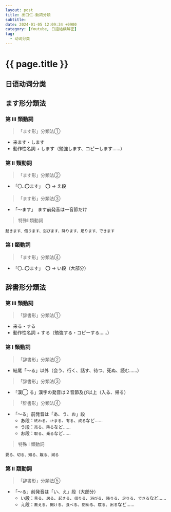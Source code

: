```yaml
---
layout: post
title: 出口仁-動詞分類
subtitle: 
date: 2024-01-05 12:09:34 +0900
category: [Youtube, 日語結構解密]
tag: 
  - 动词分类
---
```


# {{ page.title }}

## 日语动词分类

## ます形分類法

### 第 Ⅲ 類動詞

> 「ます形」分類法①
- 来ます・します
- 動作性名詞 + します（勉強します、コピーします……）

### 第 II 類動詞

> 「ます形」分類法②
- 「〇..⭕️ます」　⭕️ → え段
> 「ます形」分類法③
- 「〜ます」　ます前発音は一音節だけ

> 特殊Ⅱ類動詞
```
起きます、借ります、浴びます、降ります、足ります、できます
```

### 第 Ⅰ 類動詞

> 「ます形」分類法④
- 「〇..⭕️ます」　⭕️ → い段（大部分）

## 辞書形分類法

### 第 Ⅲ 類動詞

> 「辞書形」分類法①
- 来る・する
- 動作性名詞 + する（勉強する・コピーする……）

### 第 Ⅰ 類動詞

> 「辞書形」分類法②
- 結尾「〜る」以外（会う、行く、話す、待つ、死ぬ、読む……）

> 「辞書形」分類法③
- 「漢◯ る」漢字の発音は２音節及び以上（入る、帰る）

> 「辞書形」分類法④
- 「〜る」前発音は「あ、う、お」段  
  - あ段：`終わる`、`止まる`、`有る`、`成る`など……
  - う段：`売る`、`降る`など……
  - お段：`取る`、`乗る`など……

> 特殊 I 類動詞
```
要る、切る、知る、蹴る、減る
```

### 第 II 類動詞

> 「辞書形」分類法⑤
- 「〜る」前発音は「い、え」段（大部分）
  - い段：`見る`、`居る`、`起きる`、`借りる`、`浴びる`、`降りる`、`足りる`、`できる`など……
  - え段：`教える`、`開ける`、`食べる`、`閉める`、`寝る`、`出る`など……

